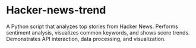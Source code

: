# Hacker-news-trend
A Python script that analyzes top stories from Hacker News. Performs sentiment analysis, visualizes common keywords, and shows score trends. Demonstrates API interaction, data processing, and visualization.
